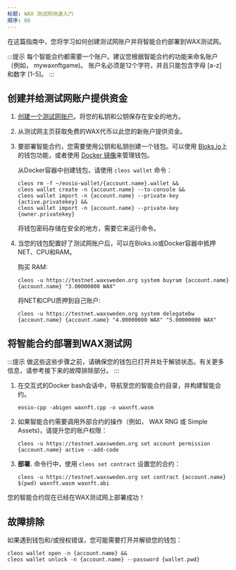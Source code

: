 ```yaml
---
标题: WAX 测试网快速入门
顺序: 66
---
```


在这篇指南中，您将学习如何创建测试网账户并将智能合约部署到WAX测试网。

:::提示
每个智能合约都需要一个账户。建议您根据智能合约的功能来命名账户（例如， mywaxnftgame)。 账户名必须是12个字符，并且只能包含字母 [a-z] 和数字 [1-5]。
:::

## 创建并给测试网账户提供资金

1. <a href="https://waxsweden.org/testnet/" target="_blank">创建一个测试网账户</a>。将您的私钥和公钥保存在安全的地方。 

2. 从测试网主页获取免费的WAX代币以此您的新账户提供资金。

3. 要部署智能合约，您需要使用公钥和私钥创建一个钱包。可以使用 <a href="https://local.bloks.io/wallet/transfer?nodeUrl=testnet.waxsweden.org&coreSymbol=WAX&corePrecision=8&systemDomain=eosio&hyperionUrl=https%3A%2F%2Ftestnet.waxsweden.org" target="_blank">Bloks.io</a>上的钱包功能，或者使用 [Docker 镜像](/build/dapp-development/docker-setup/)来管理钱包。 

   从Docker容器中创建钱包，请使用 `cleos wallet` 命令：

    ```shell
    cleos rm -f ~/eosio-wallet/{account.name}.wallet &&
    cleos wallet create -n {account.name} --to-console &&
    cleos wallet import -n {account.name} --private-key {active.privatekey} &&
    cleos wallet import -n {account.name} --private-key {owner.privatekey}
    ```

   将钱包密码存储在安全的地方，需要它来运行命令。

4. 当您的钱包配置好了测试网账户后，可以在Bloks.io或Docker容器中抵押NET、CPU和RAM。

    购买 RAM:

    ```shell
    cleos -u https://testnet.waxsweden.org system buyram {account.name} {account.name} "3.00000000 WAX"
    ```

    将NET和CPU质押到自己账户:

    ```shell
    cleos -u https://testnet.waxsweden.org system delegatebw {account.name} {account.name} "4.00000000 WAX" "5.00000000 WAX"
    ```

## 将智能合约部署到WAX测试网

:::提示
做这些这些步骤之前，请确保您的钱包已打开并处于解锁状态。有关更多信息，请参考接下来的故障排除部分。
:::

1. 在交互式的Docker bash会话中，导航至您的智能合约目录，并构建智能合约。

    ```shell
    eosio-cpp -abigen waxnft.cpp -o waxnft.wasm 
    ```

2. 如果智能合约需要调用外部合约的操作（例如， WAX RNG 或 Simple Assets)，请提升您的账户权限：

    ```shell
    cleos -u https://testnet.waxsweden.org set account permission {account.name} active --add-code
    ```

3. **部署.** 命令行中，使用 `cleos set contract` 设置您的合约：

    ```shell
    cleos -u https://testnet.waxsweden.org set contract {account.name} $(pwd) waxnft.wasm waxnft.abi   
    ```

您的智能合约现在已经在WAX测试网上部署成功！ 

## 故障排除

如果遇到钱包和/或授权错误，您可能需要打开并解锁您的钱包：

```shell
cleos wallet open -n {account.name} &&
cleos wallet unlock -n {account.name} --password {wallet.pwd}
```
